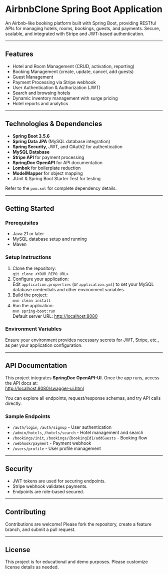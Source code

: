 <!DOCTYPE html>
<html lang="en">
<head>
  <meta charset="UTF-8" />
  <meta name="viewport" content="width=device-width, initial-scale=1" />
  <title>AirbnbClone Spring Boot Application</title>
</head>
<body>

  <h1>AirbnbClone Spring Boot Application</h1>

  <p>
    An Airbnb-like booking platform built with Spring Boot, providing RESTful APIs for managing hotels, rooms, bookings, guests, and payments. Secure, scalable, and integrated with Stripe and JWT-based authentication.
  </p>

  <hr />

<h2>Features</h2>
  <ul>
    <li>Hotel and Room Management (CRUD, activation, reporting)</li>
    <li>Booking Management (create, update, cancel, add guests)</li>
    <li>Guest Management</li>
    <li>Payment Processing via Stripe webhook</li>
    <li>User Authentication & Authorization (JWT)</li>
    <li>Search and browsing hotels</li>
    <li>Dynamic inventory management with surge pricing</li>
    <li>Hotel reports and analytics</li>
  </ul>

  <hr />

<h2>Technologies &amp; Dependencies</h2>
  <ul>
    <li><strong>Spring Boot 3.5.6</strong></li>
    <li><strong>Spring Data JPA</strong> (MySQL database integration)</li>
    <li><strong>Spring Security</strong>, JWT, and OAuth2 for authentication</li>
    <li><strong>MySQL Database</strong></li>
    <li><strong>Stripe API</strong> for payment processing</li>
    <li><strong>SpringDoc OpenAPI</strong> for API documentation</li>
    <li><strong>Lombok</strong> for boilerplate reduction</li>
    <li><strong>ModelMapper</strong> for object mapping</li>
    <li>JUnit &amp; Spring Boot Starter Test for testing</li>
  </ul>
  <p>Refer to the <code>pom.xml</code> for complete dependency details.</p>

  <hr />

<h2>Getting Started</h2>

<h3>Prerequisites</h3>
  <ul>
    <li>Java 21 or later</li>
    <li>MySQL database setup and running</li>
    <li>Maven</li>
  </ul>

<h3>Setup Instructions</h3>
  <ol>
    <li>
      Clone the repository:<br/>
      <code>git clone &lt;YOUR_REPO_URL&gt;</code>
    </li>
    <li>
      Configure your application:<br/>
      Edit <code>application.properties</code> (or <code>application.yml</code>) to set your MySQL database credentials and other environment variables.
    </li>
    <li>
      Build the project:<br/>
      <code>mvn clean install</code>
    </li>
    <li>
      Run the application:<br/>
      <code>mvn spring-boot:run</code><br/>
      Default server URL: <a href="http://localhost:8080">http://localhost:8080</a>
    </li>
  </ol>

<h3>Environment Variables</h3>
  <p>
    Ensure your environment provides necessary secrets for JWT, Stripe, etc., as per your application configuration.
  </p>

  <hr />

<h2>API Documentation</h2>
  <p>
    This project integrates <strong>SpringDoc OpenAPI-UI</strong>. Once the app runs, access the API docs at:<br/>
    <a href="http://localhost:8080/api/v1/swagger-ui.html">http://localhost:8080/swagger-ui.html</a>
  </p>
  <p>You can explore all endpoints, request/response schemas, and try API calls directly.</p>

<h3>Sample Endpoints</h3>
  <ul>
    <li><code>/auth/login</code>, <code>/auth/signup</code> - User authentication</li>
    <li><code>/admin/hotels</code>, <code>/hotels/search</code> - Hotel management and search</li>
    <li><code>/bookings/init</code>, <code>/bookings/{bookingId}/addGuests</code> - Booking flow</li>
    <li><code>/webhook/payment</code> - Payment webhook</li>
    <li><code>/users/profile</code> - User profile management</li>
  </ul>

  <hr />

<h2>Security</h2>
  <ul>
    <li>JWT tokens are used for securing endpoints.</li>
    <li>Stripe webhook validates payments.</li>
    <li>Endpoints are role-based secured.</li>
  </ul>

  <hr />

<h2>Contributing</h2>
  <p>
    Contributions are welcome! Please fork the repository, create a feature branch, and submit a pull request.
  </p>

  <hr />

<h2>License</h2>
  <p>
    This project is for educational and demo purposes. Please customize license details as needed.
  </p>

</body>
</html>
